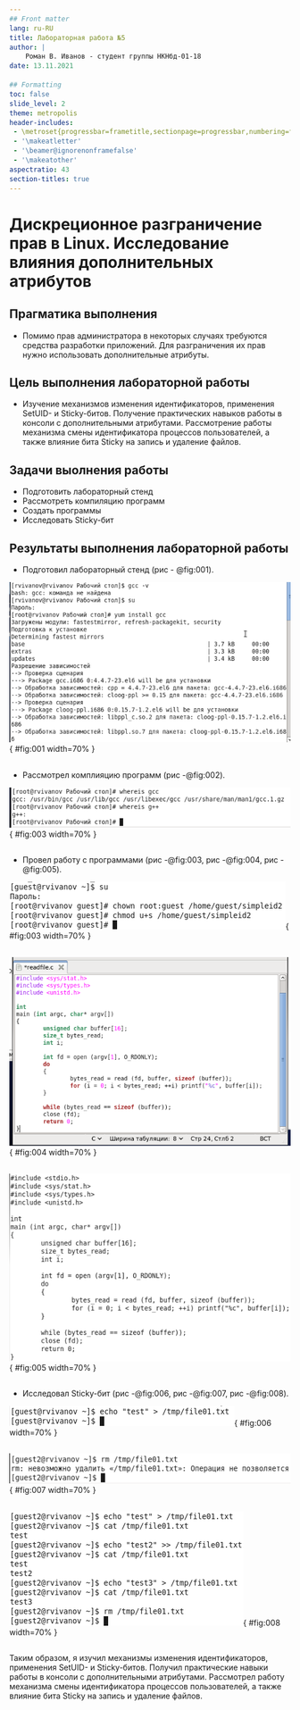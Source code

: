 ```yaml
---
## Front matter
lang: ru-RU
title: Лабораторная работа №5
author: |
	Роман В. Иванов - студент группы НКНбд-01-18
date: 13.11.2021

## Formatting
toc: false
slide_level: 2
theme: metropolis
header-includes: 
 - \metroset{progressbar=frametitle,sectionpage=progressbar,numbering=fraction}
 - '\makeatletter'
 - '\beamer@ignorenonframefalse'
 - '\makeatother'
aspectratio: 43
section-titles: true
---
```


# Дискреционное разграничение прав в Linux. Исследование влияния дополнительных атрибутов

## Прагматика выполнения

- Помимо прав администратора в некоторых случаях требуются средства разработки приложений. Для разграничения их прав нужно использовать дополнительные атрибуты.

## Цель выполнения лабораторной работы

- Изучение механизмов изменения идентификаторов, применения SetUID- и Sticky-битов. Получение практических навыков работы в консоли с дополнительными атрибутами. Рассмотрение работы механизма смены идентификатора процессов пользователей, а также влияние бита Sticky на запись и удаление файлов.

## Задачи выолнения работы

- Подготовить лабораторный стенд
- Рассмотреть компиляцию программ
- Создать программы
- Исследовать Sticky-бит

## Результаты выполнения лабораторной работы

- Подготовил лабораторный стенд (рис - @fig:001).

![Установка компилятора gcc](image/1.png){ #fig:001 width=70% }

##

- Рассмотрел комплияцию программ (рис -@fig:002).

![Проверка названий компиляторов](image/3.png){ #fig:003 width=70% }

##

- Провел работу с программами (рис -@fig:003, рис -@fig:004, рис -@fig:005).

![Смена владельца и атрибутов от имени суперпользователя](image/10.png){ #fig:003 width=70% }

##

![Создание программы \texttt{readfile.c}](image/15_2.png){ #fig:004 width=70% }

##

![Проверка чтения файла](image/21.png){ #fig:005 width=70% }

##

- Исследовал Sticky-бит (рис -@fig:006, рис -@fig:007, рис -@fig:008).

![Создание файла и внесение записи в него](image/24.png){ #fig:006 width=70% }

##

![Попытка удаления файла от имени пользователя \texttt{guest2}](image/31.png){ #fig:007 width=70% }

##

![Проведение различных операций после удаления атрибута \texttt{t}](image/36.png){ #fig:008 width=70% }

##

Таким образом, я изучил механизмы изменения идентификаторов, применения SetUID- и Sticky-битов. Получил практические навыки работы в консоли с дополнительными атрибутами. Рассмотрел работу механизма смены идентификатора процессов пользователей, а также влияние бита Sticky на запись и удаление файлов.